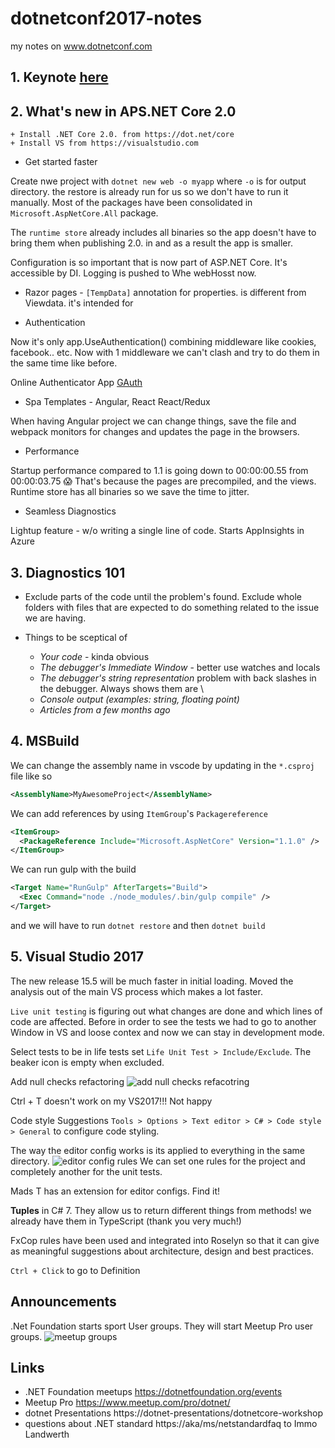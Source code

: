 # dotnetconf2017-notes
my notes on www.dotnetconf.com

## 1. Keynote [here](https://github.com/lekova/dotnetconf2017-notes/blob/master/keynote.md)

## 2. What's new in APS.NET Core 2.0
    + Install .NET Core 2.0. from https://dot.net/core
    + Install VS from https://visualstudio.com

+ Get started faster

Create nwe project with `dotnet new web -o myapp` where `-o` is for output directory. the restore is already run for us so we don't have to run it manually. Most of the packages have been consolidated in `Microsoft.AspNetCore.All` package.

The `runtime store` already includes all binaries so the app doesn't have to bring them when publishing 2.0. in and as a result the app is smaller.

Configuration is so important that is now part of ASP.NET Core. It's accessible by DI. Logging is pushed to Whe webHosst now.

+ Razor pages - 
```[TempData]``` annotation for properties. is different from Viewdata. it's intended for 

+ Authentication 

Now it's only app.UseAuthentication() combining middleware like cookies, facebook.. etc. Now with 1 middleware we can't clash and try to do them in the same time like before.

Online Authenticator App [GAuth](http://gauth.apps.gbraad.nl/)

+ Spa Templates - Angular, React React/Redux

When having Angular project we can change things, save the file and webpack monitors for changes and updates the page in the browsers.

+ Performance 

Startup performance compared to 1.1 is going down to 00:00:00.55 from 00:00:03.75 😱
  That's because the pages are precompiled, and the views. Runtime store has all binaries so we save the time to jitter.
  
+ Seamless Diagnostics

Lightup feature - w/o writing a single line of code. Starts AppInsights in Azure

## 3. Diagnostics 101

+ Exclude parts of the code until the problem's found. Exclude whole folders with files that are expected to do something related to the issue we are having.

+ Things to be sceptical of
  + *Your code* - kinda obvious
  + *The debugger's Immediate Window* - better use watches and locals
  + *The debugger's string representation* problem with back slashes in the debugger. Always shows them are \\
  + *Console output (examples: string, floating point)*
  + *Articles from a few months ago* 

## 4. MSBuild

We can change the assembly name in vscode by updating in the `*.csproj` file like so

```xml
<AssemblyName>MyAwesomeProject</AssemblyName>
```

We can add references by using `ItemGroup`'s `Packagereference`

```xml
<ItemGroup>
  <PackageReference Include="Microsoft.AspNetCore" Version="1.1.0" />
</ItemGroup>
```

We can run gulp with the build

```xml
<Target Name="RunGulp" AfterTargets="Build">
  <Exec Command="node ./node_modules/.bin/gulp compile" />
</Target>
```
 and we will have to run `dotnet restore` and then `dotnet build`

## 5. Visual Studio 2017


The new release 15.5 will be much faster in initial loading. Moved the analysis out of the main VS process which makes a lot faster.

`Live unit testing` is figuring out what changes are done and which lines of code are affected. Before in order to see the tests we had to go to another Window in VS and loose contex and now we can stay in development mode.

Select tests to be in life tests set `Life Unit Test > Include/Exclude`. The beaker icon is empty when excluded.

Add null checks refactoring
![add null checks refacotring](https://github.com/lekova/dotnetconf2017-notes/blob/master/images/add_null_check_refactoring.png)

Ctrl + T doesn't work on my VS2017!!! Not happy

Code style Suggestions `Tools > Options > Text editor > C# > Code style > General` to configure code styling.

The way the editor config works is its applied to everything in the same directory.
![editor config rules](https://github.com/lekova/dotnetconf2017-notes/blob/master/images/editor_config_rules.png)
We can set one rules for the project and completely another for the unit tests.

Mads T has an extension for editor configs. Find it!

**Tuples** in C# 7. They allow us to return different things from methods! we already have them in TypeScript (thank you very much!)

FxCop rules have been used and integrated into Roselyn so that it can give as meaningful suggestions about architecture, design and best practices.

`Ctrl + Click` to go to Definition



## Announcements
.Net Foundation starts sport User groups. They will start Meetup Pro user groups.
![meetup groups](https://github.com/lekova/dotnetconf2017-notes/blob/master/images/meetup_progroup_announcement.png)

## Links
+ .NET Foundation meetups https://dotnetfoundation.org/events
+ Meetup Pro https://www.meetup.com/pro/dotnet/
+ dotnet Presentations https://dotnet-presentations/dotnetcore-workshop
+ questions about .NET standard https://aka/ms/netstandardfaq to Immo Landwerth
